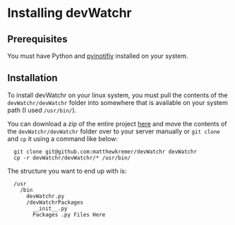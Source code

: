 Installing devWatchr
====================

Prerequisites
-------------

You must have Python and [pyinotifiy](http://pyinotify.sourceforge.net/) installed on your system.

Installation
------------

To install devWatchr on your linux system, you must pull the contents of the ``devWatchr/devWatchr`` folder into somewhere that is available on your system path (I used ``/usr/bin/``).

You can download a zip of the entire project [here](https://github.com/matthewkremer/devWatchr/archive/master.zip)
and move the contents of the ``devWatchr/devWatchr`` folder over to your server manually or ``git clone`` and ``cp`` it using a command like below:

```
  git clone git@github.com:matthewkremer/devWatchr devWatchr
  cp -r devWatchr/devWatchr/* /usr/bin/
```

The structure you want to end up with is:

```
  /usr
    /bin
      devWatchr.py
      /devWatchrPackages
        __init__.py
        Packages .py Files Here
```
